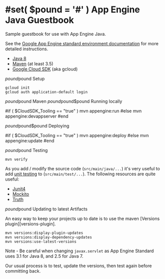 #set( $pound = '#' )
App Engine Java Guestbook
=========================

Sample guestbook for use with App Engine Java.

See the [Google App Engine standard environment documentation][ae-docs] for more
detailed instructions.

[ae-docs]: https://cloud.google.com/appengine/docs/java/

* [Java 8](http://www.oracle.com/technetwork/java/javase/downloads/index.html)
* [Maven](https://maven.apache.org/download.cgi) (at least 3.5)
* [Google Cloud SDK](https://cloud.google.com/sdk/) (aka gcloud)

$pound$pound Setup

    gcloud init
    gcloud auth application-default login

$pound$pound Maven
$pound$pound$pound Running locally

#if ( $CloudSDK_Tooling == "true" )
    mvn appengine:run
#else
    mvn appengine:devappserver
#end

$pound$pound$pound Deploying

#if ( $CloudSDK_Tooling == "true" )
    mvn appengine:deploy
#else
    mvn appengine:update
#end

$pound$pound Testing

    mvn verify

As you add / modify the source code (`src/main/java/...`) it's very useful to add
[unit testing](https://cloud.google.com/appengine/docs/java/tools/localunittesting)
to (`src/main/test/...`).  The following resources are quite useful:

* [Junit4](http://junit.org/junit4/)
* [Mockito](http://mockito.org/)
* [Truth](http://google.github.io/truth/)

$pound$pound Updating to latest Artifacts

An easy way to keep your projects up to date is to use the maven [Versions plugin][versions-plugin].

    mvn versions:display-plugin-updates
    mvn versions:display-dependency-updates
    mvn versions:use-latest-versions

Note - Be careful when changing `javax.servlet` as App Engine Standard uses 3.1 for Java 8, and 2.5
for Java 7.

Our usual process is to test, update the versions, then test again before committing back.

[plugin]: http://www.mojohaus.org/versions-maven-plugin/
